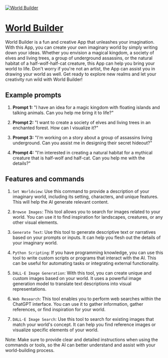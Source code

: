 [![World Builder](https://files.oaiusercontent.com/file-4ounDvIYDR1Qv5h4O9Xveauu?se=2123-10-17T17%3A52%3A14Z&sp=r&sv=2021-08-06&sr=b&rscc=max-age%3D31536000%2C%20immutable&rscd=attachment%3B%20filename%3DDALL%25C2%25B7E%25202023-11-10%252017.48.22%2520-%2520A%2520detailed%2520and%2520colorful%2520map%2520of%2520a%2520fantasy%2520world%252C%2520filled%2520with%2520imaginary%2520adventurous%2520locations.%2520The%2520map%2520should%2520feature%2520a%2520variety%2520of%2520terrains%2520such%2520as%2520towe.png&sig=sbPxfGEH8qv4kYsbg01rzkLzb6b1M/ebOfm09Fb0aUU%3D)](https://chat.openai.com/g/g-nFP96n03I-world-builder)

# [World Builder](https://chat.openai.com/g/g-nFP96n03I-world-builder)

World Builder is a fun and creative App that unleashes your imagination. With this App, you can create your own imaginary world by simply writing down your ideas. Whether you envision a magical kingdom, a society of elves and living trees, a group of underground assassins, or the natural habitat of a half-wolf-half-cat creature, this App can help you bring your world to life. Don't worry if you're not an artist, the App can assist you in drawing your world as well. Get ready to explore new realms and let your creativity run wild with World Builder!

## Example prompts

1. **Prompt 1:** "I have an idea for a magic kingdom with floating islands and talking animals. Can you help me bring it to life?"

2. **Prompt 2:** "I want to create a society of elves and living trees in an enchanted forest. How can I visualize it?"

3. **Prompt 3:** "I'm working on a story about a group of assassins living underground. Can you assist me in designing their secret hideout?"

4. **Prompt 4:** "I'm interested in creating a natural habitat for a mythical creature that is half-wolf and half-cat. Can you help me with the details?"

## Features and commands

1. `Set Worldview`: Use this command to provide a description of your imaginary world, including its setting, characters, and unique features. This will help the AI generate relevant content.

2. `Browse Images`: This tool allows you to search for images related to your world. You can use it to find inspiration for landscapes, creatures, or any other visual elements.

3. `Generate Text`: Use this tool to generate descriptive text or narratives based on your prompts or inputs. It can help you flesh out the details of your imaginary world.

4. `Python Scripting`: If you have programming knowledge, you can use this tool to write custom scripts or programs that interact with the AI. This can be useful for automating tasks or integrating external functionality.

5. `DALL·E Image Generation`: With this tool, you can create unique and custom images based on your world. It uses a powerful image generation model to translate text descriptions into visual representations.

6. `Web Research`: This tool enables you to perform web searches within the ChatGPT interface. You can use it to gather information, gather references, or find inspiration for your world.

7. `DALL·E Image Search`: Use this tool to search for existing images that match your world's concept. It can help you find reference images or visualize specific elements of your world.

Note: Make sure to provide clear and detailed instructions when using the commands or tools, so the AI can better understand and assist with your world-building process.